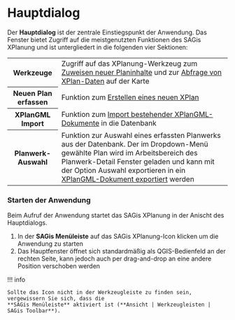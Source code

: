 # Hauptdialog

Der **Hauptdialog** ist der zentrale Einstiegspunkt der Anwendung.
Das Fenster bietet Zugriff auf die meistgenutzten Funktionen des SAGis XPlanung und ist
untergliedert in die folgenden vier Sektionen:

<table>
    <tr>
        <th>Werkzeuge</th>
        <td>Zugriff auf das XPlanung-Werkzeug zum <a href="../../add-plancontent">Zuweisen neuer Planinhalte</a> und 
            zur <a href="">Abfrage von XPlan-Daten</a> auf der Karte</td>
    </tr>
    <tr>
        <th>Neuen Plan erfassen</th>
        <td>Funktion zum <a href="../../new-plan">Erstellen eines neuen XPlan</a></td>
    </tr>
    <tr>
        <th>XPlanGML Import</th>
        <td>Funktion zum <a href="../../plan-import">Import bestehender XPlanGML-Dokumente</a> in die Datenbank</td>
    </tr>
    <tr>
        <th>Planwerk-Auswahl</th>
        <td>Funktion zur Auswahl eines erfassten Planwerks aus der Datenbank.
            Der im Dropdown-Menü gewählte Plan wird im Arbeitsbereich des Planwerk-Detail Fenster geladen und 
            kann mit der Option <control>Auswahl exportieren</control> in ein 
            <a href="../../plan-import">XPlanGML-Dokument exportiert</a> werden</td>
    </tr>
</table>

### Starten der Anwendung

Beim Aufruf der Anwendung startet das SAGis XPlanung in der Anischt des Hauptdialogs.

1. In der **SAGis Menüleiste** auf das SAGis XPlanung-Icon klicken um die Anwendung
        zu starten
2. Das Hauptfenster öffnet sich standardmäßig als QGIS-Bedienfeld an der rechten Seite, 
    kann jedoch auch per drag-and-drop an eine andere Position verschoben werden

!!! info

    Sollte das Icon nicht in der Werkzeugleiste zu finden sein, vergewissern Sie sich, dass die 
    **SAGis Menüleiste** aktiviert ist (**Ansicht | Werkzeugleisten | SAGis Toolbar**).  
